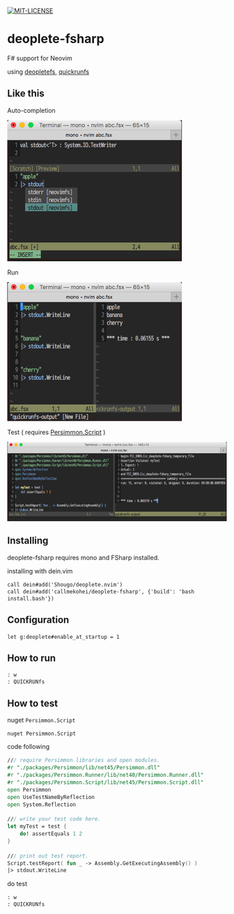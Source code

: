 [![MIT-LICENSE](http://img.shields.io/badge/license-MIT-blue.svg?style=flat)](https://github.com/callmekohei/deoplete-fsharp/blob/master/LICENSE)


# deoplete-fsharp

F# support for Neovim

using [deopletefs](https://github.com/callmekohei/deopletefs), [quickrunfs](https://github.com/callmekohei/quickrunfs)

## Like this

Auto-completion

![alt text](./pic/deopletefs.png)

Run

![alt text](./pic/quickrunfs.png)

Test ( requires [Persimmon.Script](https://preview.nuget.org/packages?q=persimmon.Script) )

![alt text](./pic/test.png)

## Installing

deoplete-fsharp requires mono and FSharp installed.

installing with dein.vim
```vim
call dein#add('Shougo/deoplete.nvim')
call dein#add('callmekohei/deoplete-fsharp', {'build': 'bash install.bash'})
```

## Configuration
```vim
let g:deoplete#enable_at_startup = 1
```

## How to run
```
: w
: QUICKRUNfs
```

## How to test

nuget `Persimmon.Script`
```
nuget Persimmon.Script
```
code following
```fsharp
/// require Persimmon libraries and open modules.
#r "./packages/Persimmon/lib/net45/Persimmon.dll"
#r "./packages/Persimmon.Runner/lib/net40/Persimmon.Runner.dll"
#r "./packages/Persimmon.Script/lib/net45/Persimmon.Script.dll"
open Persimmon
open UseTestNameByReflection
open System.Reflection

/// write your test code here.
let myTest = test {
    do! assertEquals 1 2
}

/// print out test report.
Script.testReport( fun _ -> Assembly.GetExecutingAssembly() )
|> stdout.WriteLine
```
do test
```
: w
: QUICKRUNfs
```


